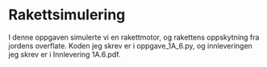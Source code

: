 # Rakettsimulering

I denne oppgaven simulerte vi en rakettmotor, og rakettens oppskytning fra
jordens overflate. Koden jeg skrev er i oppgave_1A_6.py, og innleveringen jeg
skrev er i Innlevering 1A.6.pdf.